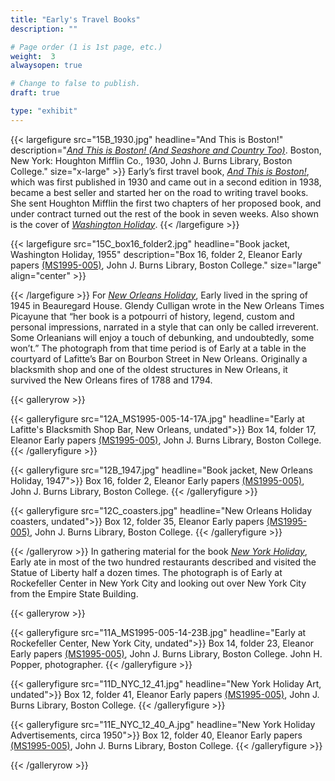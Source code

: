```yaml
---
title: "Early's Travel Books"
description: ""

# Page order (1 is 1st page, etc.)
weight:  3
alwaysopen: true

# Change to false to publish.
draft: true

type: "exhibit"
---
```


{{< largefigure src="15B_1930.jpg"
                headline="And This is Boston!"
                description="*[And This is Boston! (And Seashore and Country Too)](https://bc-primo.hosted.exlibrisgroup.com/permalink/f/l6ucgu/ALMA-BC21380768140001021)*. Boston, New York: Houghton Mifflin Co., 1930, John J. Burns Library, Boston College."
                size="x-large" >}}
Early’s first travel book, *[And This is Boston!](https://bc-primo.hosted.exlibrisgroup.com/permalink/f/l6ucgu/ALMA-BC21380768140001021)*, which was first published in 1930 and came out in a second edition in 1938, became a best seller and started her on the road to writing travel books. She sent Houghton Mifflin the first two chapters of her proposed book, and under contract turned out the rest of the book in seven weeks. Also shown is the cover of *[Washington Holiday](https://bc-primo.hosted.exlibrisgroup.com/permalink/f/l6ucgu/ALMA-BC21355639240001021)*.
{{< /largefigure >}}

{{< largefigure src="15C_box16_folder2.jpg"
                headline="Book jacket, Washington Holiday, 1955"
                description="Box 16, folder 2, Eleanor Early papers [(MS1995-005)](https://bc-primo.hosted.exlibrisgroup.com/permalink/f/l6ucgu/ALMA-BC21311150800001021), John J. Burns Library, Boston College." 
                size="large" align="center" >}}

{{< /largefigure >}}
For *[New Orleans Holiday](https://bc-primo.hosted.exlibrisgroup.com/permalink/f/l6ucgu/ALMA-BC21366407390001021)*, Early lived in the spring of 1945 in Beauregard House. Glendy Culligan wrote in the New Orleans Times Picayune that “her book is a potpourri of history, legend, custom and personal impressions, narrated in a style that can only be called irreverent. Some Orleanians will enjoy a touch of debunking, and undoubtedly, some won’t.” The photograph from that time period is of Early at a table in the courtyard of Lafitte’s Bar on Bourbon Street in New Orleans. Originally a blacksmith shop and one of the oldest structures in New Orleans, it survived the New Orleans fires of 1788 and 1794. 

{{< galleryrow >}}

{{< galleryfigure src="12A_MS1995-005-14-17A.jpg"
           headline="Early at Lafitte's Blacksmith Shop Bar, New Orleans, undated">}} Box 14, folder 17, Eleanor Early papers [(MS1995-005)](https://bc-primo.hosted.exlibrisgroup.com/permalink/f/l6ucgu/ALMA-BC21311150800001021), John J. Burns Library, Boston College.
{{< /galleryfigure >}}

{{< galleryfigure src="12B_1947.jpg"
           headline="Book jacket, New Orleans Holiday, 1947">}} Box 16, folder 2, Eleanor Early papers [(MS1995-005)](https://bc-primo.hosted.exlibrisgroup.com/permalink/f/l6ucgu/ALMA-BC21311150800001021), John J. Burns Library, Boston College.
{{< /galleryfigure >}}

{{< galleryfigure src="12C_coasters.jpg"
           headline="New Orleans Holiday coasters, undated">}} Box 12, folder 35, Eleanor Early papers [(MS1995-005)](https://bc-primo.hosted.exlibrisgroup.com/permalink/f/l6ucgu/ALMA-BC21311150800001021), John J. Burns Library, Boston College.
{{< /galleryfigure >}}

{{< /galleryrow >}}
In gathering material for the book *[New York Holiday](https://bc-primo.hosted.exlibrisgroup.com/permalink/f/l6ucgu/ALMA-BC21366407640001021)*, Early ate in most of the two hundred restaurants described and visited the Statue of Liberty half a dozen times. The photograph is of Early at Rockefeller Center in New York City and looking out over New York City from the Empire State Building.

{{< galleryrow >}}

{{< galleryfigure src="11A_MS1995-005-14-23B.jpg"
           headline="Early at Rockefeller Center, New York City, undated">}} Box 14, folder 23, Eleanor Early papers [(MS1995-005)](https://bc-primo.hosted.exlibrisgroup.com/permalink/f/l6ucgu/ALMA-BC21311150800001021), John J. Burns Library, Boston College. John H. Popper, photographer.
{{< /galleryfigure >}}

{{< galleryfigure src="11D_NYC_12_41.jpg"
           headline="New York Holiday Art, undated">}} Box 12, folder 41, Eleanor Early papers [(MS1995-005)](https://bc-primo.hosted.exlibrisgroup.com/permalink/f/l6ucgu/ALMA-BC21311150800001021), John J. Burns Library, Boston College.
{{< /galleryfigure >}}

{{< galleryfigure src="11E_NYC_12_40_A.jpg"
           headline="New York Holiday Advertisements, circa 1950">}} Box 12, folder 40, Eleanor Early papers [(MS1995-005)](https://bc-primo.hosted.exlibrisgroup.com/permalink/f/l6ucgu/ALMA-BC21311150800001021), John J. Burns Library, Boston College.
{{< /galleryfigure >}}

{{< /galleryrow >}}
